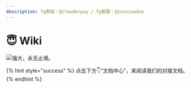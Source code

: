 ```yaml
---
description: Tg群组：@clouderpay / Tg客服：@yunxiaoduo
---
```


# 😇 Wiki

![强大，永无止境。](.gitbook/assets/微信图片\_20220817004402.jpg)

{% hint style="success" %}
点击下方👇“文档中心”，来阅读我们的对接文档。
{% endhint %}
